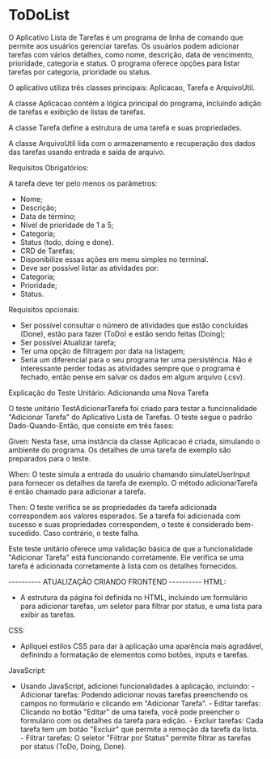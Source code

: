 # ToDoList

O Aplicativo Lista de Tarefas é um programa de linha de comando que permite aos usuários gerenciar tarefas. 
Os usuários podem adicionar tarefas com vários detalhes, como nome, descrição, data de vencimento, prioridade, categoria e status. 
O programa oferece opções para listar tarefas por categoria, prioridade ou status.

O aplicativo utiliza três classes principais: Aplicacao, Tarefa e ArquivoUtil. 

A classe Aplicacao contém a lógica principal do programa, incluindo adição de tarefas e exibição de listas de tarefas. 

A classe Tarefa define a estrutura de uma tarefa e suas propriedades. 

A classe ArquivoUtil lida com o armazenamento e recuperação dos dados das tarefas usando entrada e saída de arquivo.


Requisitos Obrigatórios:

A tarefa deve ter pelo menos os parâmetros: 

- Nome;
- Descrição;
- Data de término;
- Nível de prioridade de 1 a 5;
- Categoria;
- Status (todo, doing e done).
- CRD de Tarefas;
- Disponibilize essas ações em menu simples no terminal.
- Deve ser possível listar as atividades por:
- Categoria;
- Prioridade;
- Status.

Requisitos opcionais: 

- Ser possível consultar o número de atividades que estão concluídas (Done), estão para fazer (ToDo) e estão sendo feitas (Doing);
- Ser possível Atualizar tarefa;
- Ter uma opção de filtragem por data na listagem;
- Seria um diferencial para o seu programa ter uma persistência. Não é interessante perder todas as atividades sempre que o programa é fechado, então pense em salvar os dados em algum arquivo (.csv). 

Explicação do Teste Unitário: Adicionando uma Nova Tarefa

O teste unitário TestAdicionarTarefa foi criado para testar a funcionalidade "Adicionar Tarefa" do Aplicativo Lista de Tarefas. O teste segue o padrão Dado-Quando-Então, que consiste em três fases:

  Given: Nesta fase, uma instância da classe Aplicacao é criada, simulando o ambiente do programa. Os detalhes de uma tarefa de exemplo são preparados para o teste.

  When: O teste simula a entrada do usuário chamando simulateUserInput para fornecer os detalhes da tarefa de exemplo. O método adicionarTarefa é então chamado para adicionar a tarefa.

  Then: O teste verifica se as propriedades da tarefa adicionada correspondem aos valores esperados. Se a tarefa foi adicionada com sucesso e suas propriedades correspondem, o teste é considerado bem-sucedido. Caso contrário, o teste falha.

Este teste unitário oferece uma validação básica de que a funcionalidade "Adicionar Tarefa" está funcionando corretamente. Ele verifica se uma tarefa é adicionada corretamente à lista com os detalhes fornecidos.

---------- ATUALIZAÇÃO CRIANDO FRONTEND ----------
HTML:

- A estrutura da página foi definida no HTML, incluindo um formulário para adicionar tarefas, um seletor para filtrar por status, e uma lista para exibir as tarefas.

CSS:

- Apliquei estilos CSS para dar à aplicação uma aparência mais agradável, definindo a formatação de elementos como botões, inputs e tarefas.

JavaScript:

-  Usando JavaScript, adicionei funcionalidades à aplicação, incluindo:
        - Adicionar tarefas: Podendo adicionar novas tarefas preenchendo os campos no formulário e clicando em "Adicionar Tarefa".
        - Editar tarefas: Clicando no botão "Editar" de uma tarefa, você pode preencher o formulário com os detalhes da tarefa para edição.
        - Excluir tarefas: Cada tarefa tem um botão "Excluir" que permite a remoção da tarefa da lista.
        - Filtrar tarefas: O seletor "Filtrar por Status" permite filtrar as tarefas por status (ToDo, Doing, Done).
